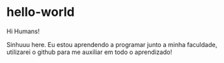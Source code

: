 # hello-world

Hi Humans!

Sinhuuu here. Eu estou aprendendo a programar junto a minha faculdade, utilizarei o github para me auxiliar em todo o aprendizado!
